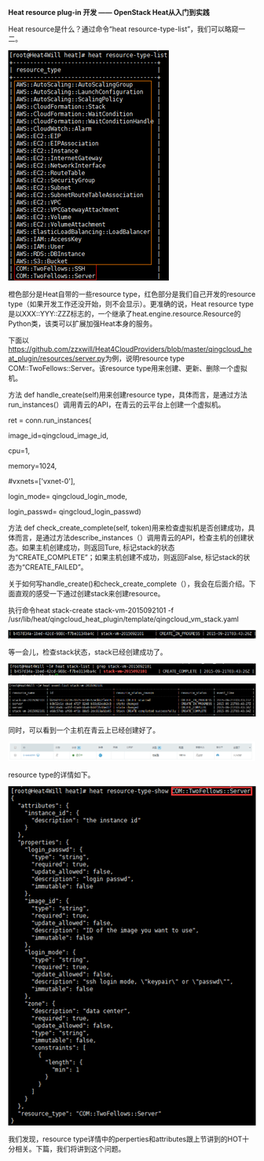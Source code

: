 **Heat resource plug-in 开发 —— OpenStack Heat从入门到实践**

Heat resource是什么？通过命令“heat resource-type-list”，我们可以略窥一二。

![](/assets/6871F945-B4CC-4D98-8EC5-04F98F232824.png)

橙色部分是Heat自带的一些resource type，红色部分是我们自己开发的resource type（如果开发工作还没开始，则不会显示）。更准确的说，Heat resource type是以XXX::YYY::ZZZ标志的，一个继承了heat.engine.resource.Resource的Python类，该类可以扩展加强Heat本身的服务。

下面以[https:\/\/github.com\/zzxwill\/Heat4CloudProviders\/blob\/master\/qingcloud\_heat\_plugin\/resources\/server.py](https://github.com/zzxwill/Heat4CloudProviders/blob/master/qingcloud_heat_plugin/resources/server.py)为例，说明resource type COM::TwoFellows::Server。该resource type用来创建、更新、删除一个虚拟机。

方法 def handle\_create\(self\)用来创建resource type，具体而言，是通过方法run\_instances\(）调用青云的API，在青云的云平台上创建一个虚拟机。

ret = conn.run\_instances\(

image\_id=qingcloud\_image\_id,

cpu=1,

memory=1024,

\#vxnets=\['vxnet-0'\],

login\_mode= qingcloud\_login\_mode,

login\_passwd= qingcloud\_login\_passwd\)

方法 def check\_create\_complete\(self, token\)用来检查虚拟机是否创建成功，具体而言，是通过方法describe\_instances（）调用青云的API，检查主机的创建状态。如果主机创建成功，则返回Ture, 标记stack的状态为“CREATE\_COMPLETE”；如果主机创建不成功，则返回False, 标记stack的状态为“CREATE\_FAILED”。

关于如何写handle\_create\(\)和check\_create\_complete（），我会在后面介绍。下面直观的感受一下通过创建stack来创建resource。

执行命令heat stack-create stack-vm-2015092101 -f \/usr\/lib\/heat\/qingcloud\_heat\_plugin\/template\/qingcloud\_vm\_stack.yaml

![](/assets/0542ECC9-90DD-4F0C-B1A6-C1AD44609F73.png)

等一会儿，检查stack状态，stack已经创建成功了。

![](/assets/CBE4DAA6-BA7D-4A32-9A96-EA041D319C11.png)

![](/assets/3FE3D3E2-F005-4357-9B46-D22C935AD813.png)

同时，可以看到一个主机在青云上已经创建好了。

![](/assets/08227716-E923-4CEB-9B92-AE99B342B613.png)

resource type的详情如下。

![](/assets/4A281423-B74B-4DB3-AB51-87FE05CCD14C.png)

我们发现，resource type详情中的perperties和attributes跟上节讲到的HOT十分相关。下篇，我们将讲到这个问题。



